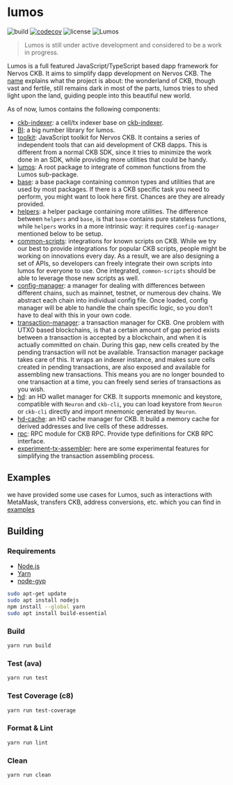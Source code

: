 # lumos

![build](https://github.com/nervosnetwork/lumos/actions/workflows/github-ci.yaml/badge.svg)
[![codecov](https://codecov.io/gh/nervosnetwork/lumos/branch/develop/graph/badge.svg?token=6WJJOOMD2F)](https://codecov.io/gh/nervosnetwork/lumos)
![license](https://img.shields.io/github/license/nervosnetwork/lumos)
![Lumos](./assets/lumos.jpg)

> Lumos is still under active development and considered to be a work in progress.

Lumos is a full featured JavaScript/TypeScript based dapp framework for Nervos CKB. It aims to simplify dapp development on Nervos CKB. The [name](https://harrypotter.fandom.com/wiki/Lumos_Maxima) explains what the project is about: the wonderland of CKB, though vast and fertile, still remains dark in most of the parts, lumos tries to shed light upon the land, guiding people into this beautiful new world.

As of now, lumos contains the following components:

- [ckb-indexer](./packages/ckb-indexer): a cell/tx indexer base on [ckb-indexer](https://github.com/nervosnetwork/ckb-indexer).
- [BI](./packages/bi): a big number library for lumos.
- [toolkit](./packages/toolkit): JavaScript toolkit for Nervos CKB. It contains a series of independent tools that can aid development of CKB dapps. This is different from a normal CKB SDK, since it tries to minimize the work done in an SDK, while providing more utilities that could be handy.
- [lumos](./packages/lumos): A root package to integrate of common functions from the Lumos sub-package.
- [base](./packages/base): a base package containing common types and utilities that are used by most packages. If there is a CKB specific task you need to perform, you might want to look here first. Chances are they are already provided.
- [helpers](./packages/helpers): a helper package containing more utilities. The difference between `helpers` and `base`, is that `base` contains pure stateless functions, while `helpers` works in a more intrinsic way: it requires `config-manager` mentioned below to be setup.
- [common-scripts](./packages/common-scripts): integrations for known scripts on CKB. While we try our best to provide integrations for popular CKB scripts, people might be working on innovations every day. As a result, we are also designing a set of APIs, so developers can freely integrate their own scripts into lumos for everyone to use. One integrated, `common-scripts` should be able to leverage those new scripts as well.
- [config-manager](./packages/config-manager): a manager for dealing with differences between different chains, such as mainnet, testnet, or numerous dev chains. We abstract each chain into individual config file. Once loaded, config manager will be able to handle the chain specific logic, so you don't have to deal with this in your own code.
- [transaction-manager](./packages/transaction-manager): a transaction manager for CKB. One problem with UTXO based blockchains, is that a certain amount of gap period exists between a transaction is accepted by a blockchain, and when it is actually committed on chain. During this gap, new cells created by the pending transaction will not be available. Transaction manager package takes care of this. It wraps an indexer instance, and makes sure cells created in pending transactions, are also exposed and available for assembling new transactions. This means you are no longer bounded to one transaction at a time, you can freely send series of transactions as you wish.
- [hd](./packages/hd): an HD wallet manager for CKB. It supports mnemonic and keystore, compatible with `Neuron` and `ckb-cli`, you can load keystore from `Neuron` or `ckb-cli` directly and import mnemonic generated by `Neuron`.
- [hd-cache](./packages/hd-cache): an HD cache manager for CKB. It build a memory cache for derived addresses and live cells of these addresses.
- [rpc](./packages/rpc): RPC module for CKB RPC. Provide type definitions for CKB RPC interface.
- [experiment-tx-assembler](./packages/experiment-tx-assembler/): here are some experimental features for simplifying the transaction assembling process.

## Examples

we have provided some use cases for Lumos, such as interactions with MetaMask, transfers CKB, address conversions, etc. which you can find in [examples](./examples)

## Building

### Requirements

- [Node.js](https://nodejs.org)
- [Yarn](https://yarnpkg.com/)
- [node-gyp](https://github.com/nodejs/node-gyp)

```bash
sudo apt-get update
sudo apt install nodejs
npm install --global yarn
sudo apt install build-essential
```

### Build

```bash
yarn run build
```

### Test (ava)

```bash
yarn run test
```

### Test Coverage (c8)

```bash
yarn run test-coverage
```

### Format & Lint

```bash
yarn run lint
```

### Clean

```bash
yarn run clean
```
